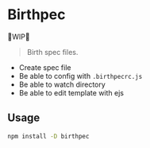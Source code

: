 # Birthpec

🚧WIP🚧

> Birth spec files.

- Create spec file
- Be able to config with `.birthpecrc.js`
- Be able to watch directory
- Be able to edit template with ejs

## Usage

```bash
npm install -D birthpec
```
